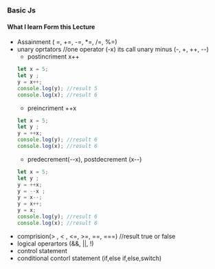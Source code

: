 ### Basic Js  
#### What I learn Form this Lecture 
- Assainment ( =, +=, -=, *=, /=, %=)
- unary oprtators    //one operator (-x) its call unary minus  (-, +, ++,  --)
  - postincriment x++
  ```javascript
  let x = 5;
  let y ;
  y = x++;
  console.log(y); //result 5
  console.log(x); //result 6
  
  ```
  - preincriment ++x
  ```javascript
  let x = 5;
  let y ;
  y = ++x;
  console.log(y); //result 6
  console.log(x); //result 6

  ```
  - predecrement(--x), postdecrement (x--)
  ```javascript
  let x = 5;
  let y ;
  y = ++x;
  y = --x ;
  y = x--;
  y = x++;
  y = x;
  console.log(y); //result 6
  console.log(x); //result 6

  ```
- comprision(> , < , <=, >=, ==, ===) //result true or false
- logical operartors (&&, ||, !)
- control statement
 - conditional contorl statement (if,else if,else,switch)